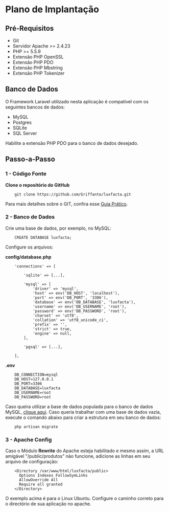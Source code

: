 # Plano de Implantação

## Pré-Requisitos
* Git
* Servidor Apache >= 2.4.23
* PHP >= 5.5.9
* Extensão PHP OpenSSL
* Extensão PHP PDO
* Extensão PHP Mbstring
* Extensão PHP Tokenizer

## Banco de Dados
O Framework Laravel utilizado nesta aplicação é compatível com os seguintes bancos de dados:
* MySQL
* Postgres
* SQLite
* SQL Server

Habilite a extensão PHP PDO para o banco de dados desejado.

## Passo-a-Passo

### 1 - Código Fonte

**Clone o repositório do GitHub**

        git clone https://github.com/Griffante/luxfacta.git

Para mais detalhes sobre o GIT, confira esse [Guia Prático](http://rogerdudler.github.io/git-guide/index.pt_BR.html).

### 2 - Banco de Dados
Crie uma base de dados, por exemplo, no MySQL:

        CREATE DATABASE luxfacta;


Configure os arquivos:

**config/database.php**

        'connections' => [

            'sqlite' => [...],

            'mysql' => [
                'driver' => 'mysql',
                'host' => env('DB_HOST', 'localhost'),
                'port' => env('DB_PORT', '3306'),
                'database' => env('DB_DATABASE', 'luxfacta'),
                'username' => env('DB_USERNAME', 'root'),
                'password' => env('DB_PASSWORD', 'root'),
                'charset' => 'utf8',
                'collation' => 'utf8_unicode_ci',
                'prefix' => '',
                'strict' => true,
                'engine' => null,
            ],

            'pgsql' => [...],

        ],

**.env**

        DB_CONNECTION=mysql
        DB_HOST=127.0.0.1
        DB_PORT=3306
        DB_DATABASE=luxfacta
        DB_USERNAME=root
        DB_PASSWORD=root
    
 
Caso queira utilizar a base de dados populada para o banco de dados MySQL, [clique aqui](https://github.com/Griffante/luxfacta/blob/master/luxfacta.sql).
Caso queria trabalhar com uma base de dados vazia, execute o comando abaixo para criar a estrutura em seu banco de dados:

        php artisan migrate
  

 
### 3 - Apache Config
 
 Caso o Módulo **Rewrite** do Apache esteja habilitado e mesmo assim, a URL amigável "/public/produtos" não funcione, adicione as linhas em seu arquivo de configuração: 

        <Directory /var/www/html/luxfacta/public>
          Options Indexes FollowSymLinks
          AllowOverride All
          Require all granted
        </Directory>

O exemplo acima é para o Linux Ubuntu. Configure o caminho correto para o directório de sua aplicação no apache.
  
  
  
